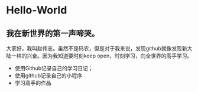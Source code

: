 # Hello-World
## 我在新世界的第一声啼哭。   

大家好，我叫赵伟志。虽然不是码农，但是对于我来说，发现github就像发现新大陆一样的兴奋。因为我知道要时刻keep open，时刻学习，向全世界的高手学习。

- 使用Github记录自己的学习日记；
- 使用github记录自己的小程序
- 学习高手的作品
